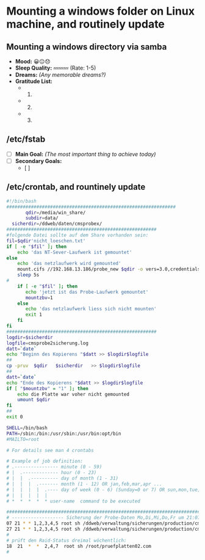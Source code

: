 # Mounting a windows folder on Linux machine, and routinely update

## Mounting a windows directory via samba
- **Mood:** 😀😐😞
- **Sleep Quality:** 💤💤💤 (Rate: 1-5)
- **Dreams:** *(Any memorable dreams?)*  
- **Gratitude List:**  
  - 1.  
  - 2.  
  - 3.  

## /etc/fstab 
- [ ] **Main Goal:** *(The most important thing to achieve today)*
- [ ] **Secondary Goals:**  
  - [ ]  
  
## /etc/crontab, and rountinely update

```bash
#!/bin/bash
##############################################################
       qdir=/media/win_share/
       subdir=data/
  sicherdir=/ddweb/daten/cmsprobex/
#######################################################
#folgende Datei sollte auf dem Share vorhanden sein:
fil=$qdir'nicht_loeschen.txt'
if [ -e "$fil" ]; then
    echo 'das NT-Sever-Laufwerk ist gemountet'
else
    echo 'das netzlaufwerk wird gemounted'
    mount.cifs //192.168.13.186/probe_new $qdir -o vers=3.0,credentials=/etc/samba/zumprobemounten
    sleep 5s
#
    if [ -e "$fil" ]; then
       echo 'jetzt ist das Probe-Laufwerk gemountet'
       mountzbv=1
    else
       echo 'das netzlaufwerk liess sich nicht mounten'
       exit 1
    fi
fi
#######################################################
logdir=$sicherdir
logfile=cmsprobe2sicherung.log
datt=`date`
echo "Beginn des Kopierens "$datt >> $logdir$logfile
##
cp -pruv  $qdir   $sicherdir   >> $logdir$logfile
##
datt=`date`
echo "Ende des Kopierens "$datt >> $logdir$logfile
if [ "$mountzbv" = "1" ]; then
    echo die Platte war voher nicht gemounted
    umount $qdir
fi
##
exit 0

```

```bash
SHELL=/bin/bash
PATH=/sbin:/bin:/usr/sbin:/usr/bin:opt/bin
#MAILTO=root

# For details see man 4 crontabs

# Example of job definition:
# .---------------- minute (0 - 59)
# |  .------------- hour (0 - 23)
# |  |  .---------- day of month (1 - 31)
# |  |  |  .------- month (1 - 12) OR jan,feb,mar,apr ...
# |  |  |  |  .---- day of week (0 - 6) (Sunday=0 or 7) OR sun,mon,tue,wed,thu,fri,sat
# |  |  |  |  |
# *  *  *  *  * user-name  command to be executed

################################################################################################
# ------------------- Sicherung der Probe-Daten Mo,Di,Mi,Do,Fr um 21:07 -------------------
07 21 * * 1,2,3,4,5 root sh /ddweb/verwaltung/sicherungen/production/cmsprobe1sicherung.com
27 21 * * 1,2,3,4,5 root sh /ddweb/verwaltung/sicherungen/production/cmsprobe2sicherung.com
#
# prüft den Raid-Status dreimal wöchentlich:
18  21  *  *  2,4,7  root sh /root/pruefplatten02.com
#
```
